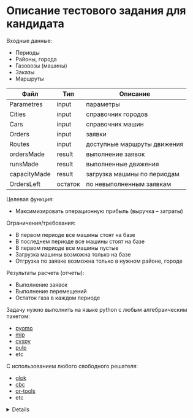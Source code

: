 # Описание тестового задания для кандидата

Входные данные:

- Периоды
- Районы, города
- Газовозы (машины)
- Заказы
- Маршруты

|Файл            |Тип         |Описание                   |
|----------------|------------|---------                  |
|Parametres      |input       |параметры                  |
|Cities          |input       |справочник городов         |
|Cars            |input       |справочник машин           |
|Orders          |input       |заявки                     |
|Routes          |input       |доступные маршруты движения|
|ordersMade      |result      |выполнение заявок          |
|runsMade        |result      |выполненные движения       |
|capacityMade    |result      |загрузка машины по периодам|
|OrdersLeft      |остаток     |по невыполненным заявкам   |

Целевая функция:

- Максимизировать операционную прибыль (выручка – затраты)

Ограничения/требования:

- В первом периоде все машины стоят на базе
- В последнем периоде все машины стоят на базе
- В первом периоде все машины пустые
- Загрузка машины возможна только на базе
- Отгрузка по заявке возможна только в нужном районе, городе

Результаты расчета (отчеты):

- Выполнение заявок
- Выполнение перемещений
- Остаток газа в каждом периоде

Задачу нужно выполнить на языке python c любым алгебраическим пакетом:

- [pyomo](https://github.com/Pyomo/pyomo)
- [mip](https://github.com/coin-or/python-mip)
- [cvxpy](https://github.com/cvxpy/cvxpy)
- [pulp](https://github.com/coin-or/pulp/)
- etc

С использованием любого свободного решателя:

- [glpk](https://www.gnu.org/software/glpk/)
- [cbc](https://github.com/coin-or/Cbc)
- [or-tools](https://github.com/google/or-tools)
- etc

<details>
Cледить за остатком газа в машине,
допустимым объемом отгрузки каждому клиенту,
нахождением машин по узлам
</details>
